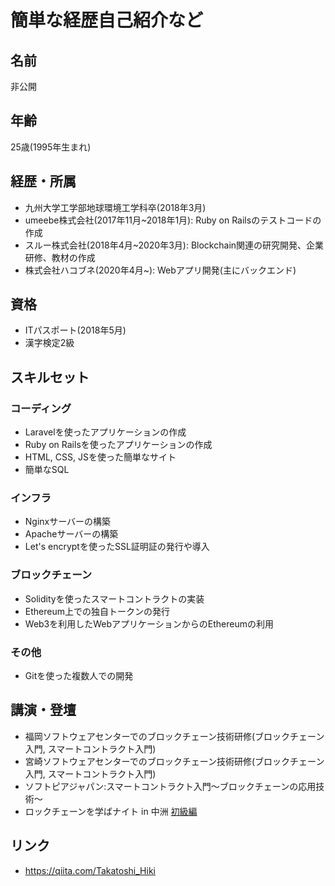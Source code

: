 # 簡単な経歴自己紹介など
## 名前
非公開
## 年齢
25歳(1995年生まれ)

## 経歴・所属
* 九州大学工学部地球環境工学科卒(2018年3月)
* umeebe株式会社(2017年11月~2018年1月): Ruby on Railsのテストコードの作成
* スルー株式会社(2018年4月~2020年3月): Blockchain関連の研究開発、企業研修、教材の作成
* 株式会社ハコブネ(2020年4月~): Webアプリ開発(主にバックエンド)

## 資格
* ITパスポート(2018年5月)
* 漢字検定2級

## スキルセット
### コーディング
* Laravelを使ったアプリケーションの作成
* Ruby on Railsを使ったアプリケーションの作成
* HTML, CSS, JSを使った簡単なサイト
* 簡単なSQL

### インフラ
* Nginxサーバーの構築
* Apacheサーバーの構築
* Let's encryptを使ったSSL証明証の発行や導入

### ブロックチェーン
* Solidityを使ったスマートコントラクトの実装
* Ethereum上での独自トークンの発行
* Web3を利用したWebアプリケーションからのEthereumの利用

### その他
* Gitを使った複数人での開発

## 講演・登壇
* 福岡ソフトウェアセンターでのブロックチェーン技術研修(ブロックチェーン入門, スマートコントラクト入門)
* 宮崎ソフトウェアセンターでのブロックチェーン技術研修(ブロックチェーン入門, スマートコントラクト入門)
* ソフトピアジャパン:スマートコントラクト入門～ブロックチェーンの応用技術～
* ロックチェーンを学ばナイト in 中洲 [初級編](https://gbec.connpass.com/event/136500/)

## リンク
* https://qiita.com/Takatoshi_Hiki

